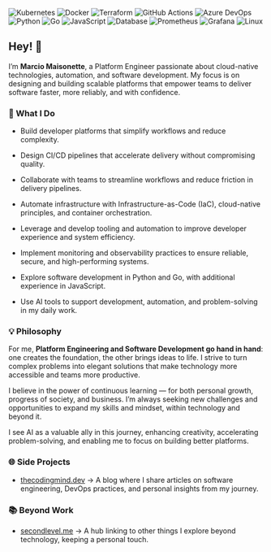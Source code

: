 ![Kubernetes](https://img.shields.io/badge/Kubernetes-326CE5?logo=kubernetes&logoColor=white&style=flat-square) ![Docker](https://img.shields.io/badge/Docker-2496ED?logo=docker&logoColor=white&style=flat-square) ![Terraform](https://img.shields.io/badge/Terraform-7B42BC?logo=terraform&logoColor=white&style=flat-square) ![GitHub Actions](https://img.shields.io/badge/GitHub%20Actions-2088FF?logo=github-actions&logoColor=white&style=flat-square) ![Azure DevOps](https://img.shields.io/badge/Azure%20DevOps-0078D7?logo=azure-devops&logoColor=white&style=flat-square) ![Python](https://img.shields.io/badge/Python-3776AB?logo=python&logoColor=white&style=flat-square) ![Go](https://img.shields.io/badge/Go-00ADD8?logo=go&logoColor=white&style=flat-square) ![JavaScript](https://img.shields.io/badge/JavaScript-F7DF1E?logo=javascript&logoColor=black&style=flat-square) ![Database](https://img.shields.io/badge/Database-4479A1?logo=databricks&logoColor=white&style=flat-square) ![Prometheus](https://img.shields.io/badge/Prometheus-E6522C?logo=prometheus&logoColor=white&style=flat-square) ![Grafana](https://img.shields.io/badge/Grafana-F46800?logo=grafana&logoColor=white&style=flat-square) ![Linux](https://img.shields.io/badge/Linux-FCC624?logo=linux&logoColor=black&style=flat-square)

## Hey! 👋
I’m **Marcio Maisonette**, a Platform Engineer passionate about cloud-native technologies, automation, and software development. My focus is on designing and building scalable platforms that empower teams to deliver software faster, more reliably, and with confidence.

### 🚀 What I Do
- Build developer platforms that simplify workflows and reduce complexity.

- Design CI/CD pipelines that accelerate delivery without compromising quality.

- Collaborate with teams to streamline workflows and reduce friction in delivery pipelines.

- Automate infrastructure with Infrastructure-as-Code (IaC), cloud-native principles, and container orchestration.

- Leverage and develop tooling and automation to improve developer experience and system efficiency.

- Implement monitoring and observability practices to ensure reliable, secure, and high-performing systems.  

- Explore software development in Python and Go, with additional experience in JavaScript.

- Use AI tools to support development, automation, and problem-solving in my daily work.

### 💡 Philosophy
For me, **Platform Engineering and Software Development go hand in hand**: one creates the foundation, the other brings ideas to life. I strive to turn complex problems into elegant solutions that make technology more accessible and teams more productive.

I believe in the power of continuous learning — for both personal growth, progress of society, and business. I’m always seeking new challenges and opportunities to expand my skills and mindset, within technology and beyond it.

I see AI as a valuable ally in this journey, enhancing creativity, accelerating problem-solving, and enabling me to focus on building better platforms.

### 🌐 Side Projects
- [thecodingmind.dev](https://thecodingmind.dev) → A blog where I share articles on software engineering, DevOps practices, and personal insights from my journey.

### 📚 Beyond Work
- [secondlevel.me](https://secondlevel.me) → A hub linking to other things I explore beyond technology, keeping a personal touch.  
